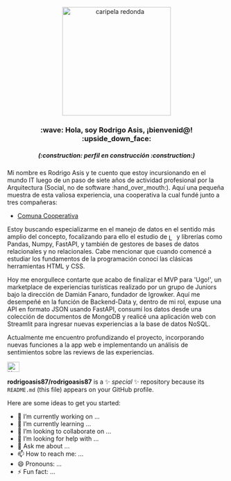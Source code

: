 <p align="center" width="300">
   <img src="https://github.com/rodrigoasis87/rodrigoasis87/assets/73196362/31cce43e-eb47-45e6-808f-69769362835e" alt="caripela redonda" width="250" height="250">
   <h3 align="center">:wave: Hola, soy Rodrigo Asis, ¡bienvenid@! :upside_down_face:</h3>
   <h5 align="center">(:construction: perfil en construcción :construction:)</h5>
</p>
<p>
   Mi nombre es Rodrigo Asis y te cuento que estoy incursionando en el mundo IT luego de un paso de siete años de actividad profesional por la Arquitectura (Social, no de software :hand_over_mouth:). Aquí una pequeña muestra de esta valiosa experiencia, una cooperativa la cual fundé junto a tres compañeras:
</p>

- [Comuna Cooperativa](https://www.instagram.com/comuna.cooperativa/)

<p>
   Estoy buscando especializarme en el manejo de datos en el sentido más amplio del concepto, focalizando para ello el estudio de <a href="https://www.python.org/"><img src="https://upload.wikimedia.org/wikipedia/commons/1/1f/Python_logo_01.svg" alt="Logo" style="vertical-align: middle; height: 1em;"></a> y librerías como Pandas, Numpy, FastAPI, y también de gestores de bases de datos relacionales y no relacionales. Cabe mencionar que cuando comencé a estudiar los fundamentos de la programación conocí las clásicas herramientas HTML y CSS.  
</p>

<p>
   Hoy me enorgullece contarte que acabo de finalizar el MVP para 'Ugo!', un marketplace de experiencias turísticas realizado por un grupo de Juniors bajo la dirección de Damián Fanaro, fundador de Igrowker. Aquí me desempeñé en la función de Backend-Data y, dentro de mi rol, expuse una API en formato JSON usando FastAPI, consumí los datos desde una colección de documentos de MongoDB y realicé una aplicación web con Streamlit para ingresar nuevas experiencias a la base de datos NoSQL. 
</p>

<p>
   Actualmente me encuentro profundizando el proyecto, incorporando nuevas funciones a la app web e implementando un análisis de sentimientos sobre las reviews de las experiencias.
</p>

<p>
  <a href="https://www.linkedin.com/in/rodrigo-asis/" target="blank">
    <img align="center" src="https://upload.wikimedia.org/wikipedia/commons/c/ca/LinkedIn_logo_initials.png" alt="X de Rodrigo Asis" height="23px" width="28px" />
  </a>
</p>



**rodrigoasis87/rodrigoasis87** is a ✨ _special_ ✨ repository because its `README.md` (this file) appears on your GitHub profile.



Here are some ideas to get you started:

- 🔭 I’m currently working on ...
- 🌱 I’m currently learning ...
- 👯 I’m looking to collaborate on ...
- 🤔 I’m looking for help with ...
- 💬 Ask me about ...
- 📫 How to reach me: ...
- 😄 Pronouns: ...
- ⚡ Fun fact: ...


